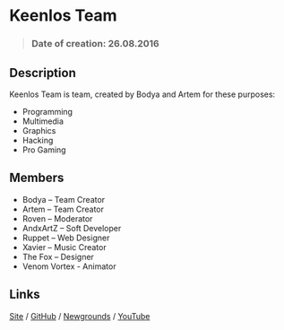 # Keenlos Team

> ### Date of creation: 26.08.2016

## Description

Keenlos Team is team, created by Bodya and Artem for these purposes:
* Programming
* Multimedia
* Graphics
* Hacking
* Pro Gaming

## Members

* Bodya – Team Creator
* Artem – Team Creator
* Roven – Moderator
* AndxArtZ – Soft Developer
* Ruppet – Web Designer
* Xavier – Music Creator
* The Fox – Designer
* Venom Vortex - Animator

## Links

[Site](http://keenlos.ueuo.com) / 
[GitHub](https://github.com/Keenlos) / 
[Newgrounds](https://keenlos.newgrounds.com) / 
[YouTube](https://www.youtube.com/channel/UCtCEhGtp5G5HMD4ONLtFjgg)
